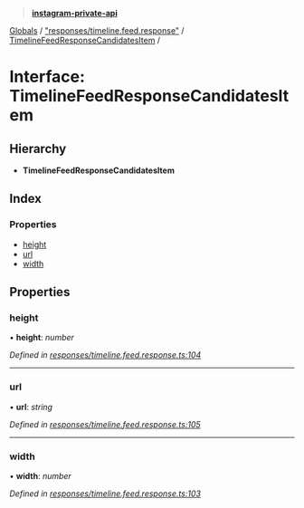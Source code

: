 > **[instagram-private-api](../README.md)**

[Globals](../README.md) / ["responses/timeline.feed.response"](../modules/_responses_timeline_feed_response_.md) / [TimelineFeedResponseCandidatesItem](_responses_timeline_feed_response_.timelinefeedresponsecandidatesitem.md) /

# Interface: TimelineFeedResponseCandidatesItem

## Hierarchy

* **TimelineFeedResponseCandidatesItem**

## Index

### Properties

* [height](_responses_timeline_feed_response_.timelinefeedresponsecandidatesitem.md#height)
* [url](_responses_timeline_feed_response_.timelinefeedresponsecandidatesitem.md#url)
* [width](_responses_timeline_feed_response_.timelinefeedresponsecandidatesitem.md#width)

## Properties

###  height

• **height**: *number*

*Defined in [responses/timeline.feed.response.ts:104](https://github.com/dilame/instagram-private-api/blob/173bc62/src/responses/timeline.feed.response.ts#L104)*

___

###  url

• **url**: *string*

*Defined in [responses/timeline.feed.response.ts:105](https://github.com/dilame/instagram-private-api/blob/173bc62/src/responses/timeline.feed.response.ts#L105)*

___

###  width

• **width**: *number*

*Defined in [responses/timeline.feed.response.ts:103](https://github.com/dilame/instagram-private-api/blob/173bc62/src/responses/timeline.feed.response.ts#L103)*